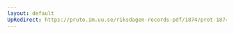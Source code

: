 ```yaml
---
layout: default
UpRedirect: https://pruto.im.uu.se/riksdagen-records-pdf/1874/prot-1874--ak--313/prot-1874--ak--313_000.pdf
---
```

